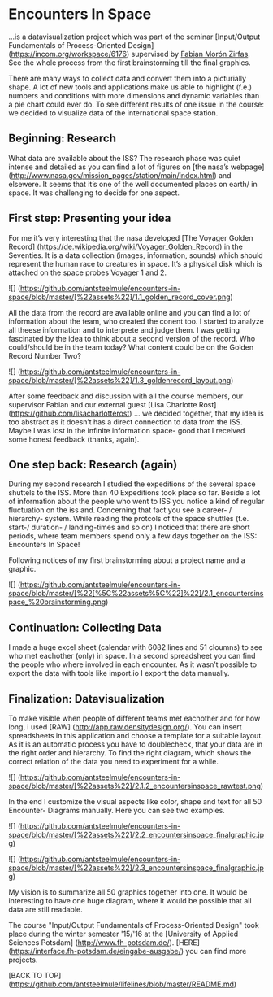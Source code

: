 # Encounters In Space

...is a datavisualization project which was part of the seminar [Input/Output Fundamentals of Process-Oriented Design] (https://incom.org/workspace/6176) supervised by [Fabian Morón Zirfas](https://github.com/fabiantheblind).
See the whole process from the first brainstorming till the final graphics.

There are many ways to collect data and convert them into a picturially shape. A lot of new tools and applications make us able to highlight (f.e.) numbers and conditions with more dimensions and dynamic variables than a pie chart could ever do.
To see different results of one issue in the course: we decided to visualize data of the international space station. 

Beginning: Research
------------------

What data are available about the ISS?
The research phase was quiet intense and detailed as you can find a lot of figures on [the nasa’s webpage] (http://www.nasa.gov/mission_pages/station/main/index.html) and elsewere. It seems that it’s one of the well documented places on earth/ in space. It was challenging to decide for one aspect.


First step: Presenting your idea
---------------------------------

For me it’s very interesting that the nasa developed  [The Voyager Golden Record] (https://de.wikipedia.org/wiki/Voyager_Golden_Record) in the Seventies. It is a data collection (images, information, sounds) which should represent the human race to creatures in space. It’s a physical disk which is attached on the space probes Voyager 1 and 2.

![] (https://github.com/antsteelmule/encounters-in-space/blob/master/[%22assets%22]/1.1_golden_record_cover.png)

All the data from the record are available online and you can find a lot of information about the team, who created the conent too. I started to analyze all theese information and to interprete and judge them. I was getting fascinated by the idea to think about a second version of the record. Who could/should be in the team today? What content could be on the Golden Record Number Two?

![] (https://github.com/antsteelmule/encounters-in-space/blob/master/[%22assets%22]/1.3_goldenrecord_layout.png)

After some feedback and discussion with all the course members, our supervisor Fabian and our external guest [Lisa Charlotte Rost] (https://github.com/lisacharlotterost) ... we decided together, that my idea is too abstract as it doesn’t has a direct connection to data from the ISS. Maybe I was lost in the infinite information space- good that I received some honest feedback (thanks, again).



One step back: Research (again)
---------------

During my second research I studied the expeditions of the several space shuttels to the ISS. More than 40 Expeditions took place so far. Beside a lot of information about the people who went to ISS you notice a kind of regular fluctuation on the iss and. Concerning that fact you see a career- / hierarchy- system. While reading the protcols of the space shuttles (f.e. start-/ duration- / landing-times and so on)  I noticed that there are short periods, where team members spend only a few days together on the ISS: Encounters In Space!

Following notices of my first brainstorming about a project name and a graphic.

![] (https://github.com/antsteelmule/encounters-in-space/blob/master/[%22[%5C%22assets%5C%22]%22]/2.1_encountersinspace_%20brainstorming.png)

Continuation: Collecting Data
-----------------
I made a huge excel sheet (calendar with 6082 lines and 51 cloumns) to see who met eachother (only) in space. In a second spreadsheet you can find the people who where involved in each encounter.
As it wasn’t possible to export the data with tools like import.io I export the data manually. 


Finalization: Datavisualization
------------------
To make visible when people of different teams met eachother and for how long, i used [RAW] (http://app.raw.densitydesign.org/).
You can insert spreadsheets in this application and choose a template for a suitable layout. As it is an automatic process you have to doublecheck, that your data are in the right order and hierarchy. To find the right diagram, which shows the correct relation of the data you need to experiment for a while.

![] (https://github.com/antsteelmule/encounters-in-space/blob/master/[%22assets%22]/2.1.2_encountersinspace_rawtest.png)

In the end I customize the visual aspects like color, shape and text for all 50 Encounter- Diagrams manually. Here you can see two examples.

![] (https://github.com/antsteelmule/encounters-in-space/blob/master/[%22assets%22]/2.2_encountersinspace_finalgraphic.jpg)


![] (https://github.com/antsteelmule/encounters-in-space/blob/master/[%22assets%22]/2.3_encountersinspace_finalgraphic.jpg)

My vision is to summarize all 50 graphics together into one. It would be interesting to have one huge diagram, where it would be possible that all data are still readable.

The course "Input/Output Fundamentals of Process-Oriented Design" took place during the winter semester '15/'16 at the [University of Applied Sciences Potsdam] (http://www.fh-potsdam.de/). [HERE] (https://interface.fh-potsdam.de/eingabe-ausgabe/) you can find more projects.

[BACK TO TOP] (https://github.com/antsteelmule/lifelines/blob/master/README.md)









